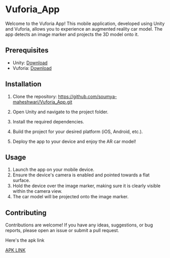 # Vuforia_App


Welcome to the Vuforia App! This mobile application, developed using Unity and Vuforia, allows you to experience an augmented reality car model. The app detects an image marker and projects the 3D model onto it.




## Prerequisites

- Unity: [Download](https://unity3d.com/get-unity/download)
- Vuforia: [Download](https://developer.vuforia.com/downloads/sdk)

## Installation

1. Clone the repository:
https://github.com/soumya-maheshwari/Vuforia_App.git

2. Open Unity and navigate to the project folder.
3. Install the required dependencies.
4. Build the project for your desired platform (iOS, Android, etc.).
5. Deploy the app to your device and enjoy the AR car model!

## Usage

1. Launch the app on your mobile device.
2. Ensure the device's camera is enabled and pointed towards a flat surface.
3. Hold the device over the image marker, making sure it is clearly visible within the camera view.
4. The car model will be projected onto the image marker.

## Contributing

Contributions are welcome! If you have any ideas, suggestions, or bug reports, please open an issue or submit a pull request.


Here's the apk link

[APK LINK](https://drive.google.com/file/d/1XQQ4eDNtDYCfcKMfhEnHwq7XPvR4Y-Dp/view?usp=drive_link)

